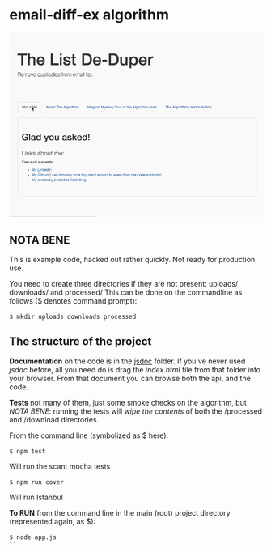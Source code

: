 # email-diff-ex algorithm
![Screen Cast](https://github.com/nsardo/node-email-deduper/blob/master/dedup.gif)

## NOTA BENE
This is example code, hacked out rather quickly. Not ready for production use.

You need to create three directories if they are not present: uploads/ downloads/ and processed/
This can be done on the commandline as follows ($ denotes command prompt):

```
$ mkdir uploads downloads processed
```

## The structure of the project
**Documentation** on the code is in the [jsdoc](http://usejsdoc.org/) folder. If you've never used *jsdoc* before, all you need do is drag the *index.html* file from that folder into your browser. From that document you can browse both the api, and the code.

**Tests** not many of them, just some smoke checks on the algorithm, but *NOTA BENE*: running the tests will *wipe the contents* of both the /processed and /download directories.

From the command line (symbolized as $ here):

```
$ npm test
```
Will run the scant mocha tests

```
$ npm run cover
```
Will run Istanbul

**To RUN** from the command line in the main (root) project directory (represented again, as $):

```
$ node app.js
``
